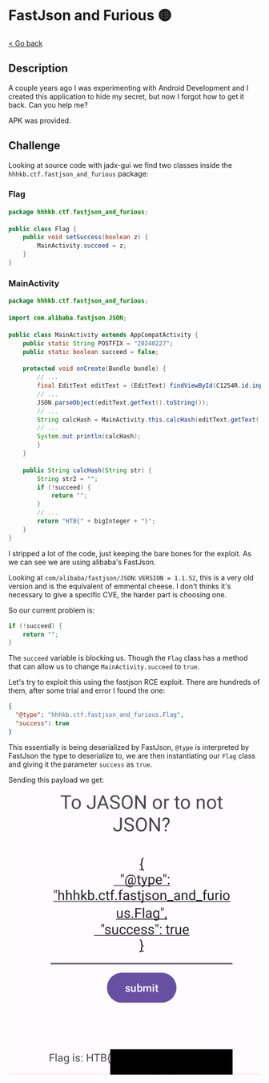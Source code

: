 # FastJson and Furious 🟡

[< Go back](../../README.md)

## Description

A couple years ago I was experimenting with Android Development and I created this application to hide my secret, but now I forgot how to get it back. Can you help me?

APK was provided.

## Challenge

Looking at source code with jadx-gui we find two classes inside the `hhhkb.ctf.fastjson_and_furious` package:

### Flag

```java
package hhhkb.ctf.fastjson_and_furious;

public class Flag {
    public void setSuccess(boolean z) {
        MainActivity.succeed = z;
    }
}
```

### MainActivity

```java
package hhhkb.ctf.fastjson_and_furious;

import com.alibaba.fastjson.JSON;

public class MainActivity extends AppCompatActivity {
    public static String POSTFIX = "20240227";
    public static boolean succeed = false;

    protected void onCreate(Bundle bundle) {
        // ...
        final EditText editText = (EditText) findViewById(C1254R.id.input);
        // ...
        JSON.parseObject(editText.getText().toString());
        // ...
        String calcHash = MainActivity.this.calcHash(editText.getText().toString());
        // ...
        System.out.println(calcHash);
        }
    }

    public String calcHash(String str) {
        String str2 = "";
        if (!succeed) {
            return "";
        }
        // ...
        return "HTB{" + bigInteger + "}";
    }
}
```

I stripped a lot of the code, just keeping the bare bones for the exploit. As we can see we are using alibaba's FastJson.

Looking at `com/alibaba/fastjson/JSON`: `VERSION = 1.1.52`, this is a very old version and is the equivalent of emmental cheese. I don't thinks it's necessary to give a specific CVE, the harder part is choosing one.

So our current problem is:

```java
if (!succeed) {
    return "";
}
```

The `succeed` variable is blocking us. Though the `Flag` class has a method that can allow us to change `MainActivity.succeed` to `true`.

Let's try to exploit this using the fastjson RCE exploit. There are hundreds of them, after some trial and error I found the one:

```json
{
  "@type": "hhhkb.ctf.fastjson_and_furious.Flag",
  "success": true
}
```

This essentially is being deserialized by FastJson, `@type` is interpreted by FastJson the type to deserialize to, we are then instantiating our `Flag` class and giving it the parameter `success` as `true`.

Sending this payload we get:
<img src="assets/flag.png" alt="" width="800">
